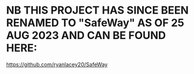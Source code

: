 # NB THIS PROJECT HAS SINCE BEEN RENAMED TO "SafeWay" AS OF 25 AUG 2023 AND CAN BE FOUND HERE:
https://github.com/ryanlacey20/SafeWay

